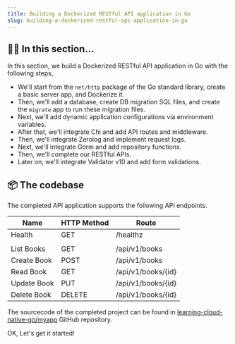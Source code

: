 ```yaml
---
title: Building a Dockerized RESTful API application in Go
slug: building-a-dockerized-restful-api-application-in-go
---
```


## 👨‍🏫 In this section...

In this section, we build a Dockerized RESTful API application in Go with the following steps,

- We'll start from the `net/http` package of the Go standard library, create a basic server app, and Dockerize it.
- Then, we'll add a database, create DB migration SQL files, and create the `migrate` app to run these migration files.
- Next, we'll add dynamic application configurations via environment variables.
- After that, we'll integrate Chi and add API routes and middleware.
- Then, we'll integrate Zerolog and implement request logs.
- Next, we'll integrate Gorm and add repository functions.
- Then, we'll complete our RESTful APIs.
- Later on, we'll integrate Validator v10 and add form validations.


## 📦 The codebase

The completed API application supports the following API endpoints.

| Name        | HTTP Method | Route              |
|-------------|-------------|--------------------|
| Health      | GET         | /healthz           |
|             |             |                    |
| List Books  | GET         | /api/v1/books      |
| Create Book | POST        | /api/v1/books      |
| Read Book   | GET         | /api/v1/books/{id} |
| Update Book | PUT         | /api/v1/books/{id} |
| Delete Book | DELETE      | /api/v1/books/{id} |


The sourcecode of the completed project can be found in [learning-cloud-native-go/myapp](http://github.com/learning-cloud-native-go/myapp) GitHub repository.

OK, Let's get it started!